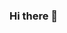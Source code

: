 ### Hi there 👋

<!--
**atashanasrul/atashanasrul** is a ✨ _special_ ✨ repository because its `README.md` (this file) appears on your GitHub profile.

Here are some ideas to get you started:

- 🔭 I’m currently working on my school project 
- 🌱 I’m currently learning laravel, node.js
- 📫 How to reach me: tashanasrul@gmail.com
-->
